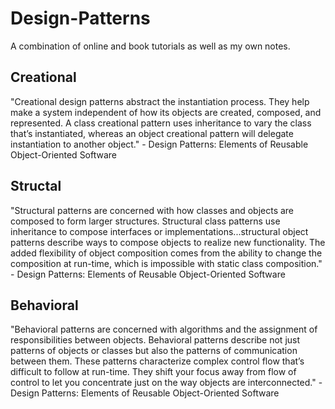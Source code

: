 # Design-Patterns

A combination of online and book tutorials as well as my own notes. 

## Creational 
"Creational design patterns abstract the instantiation process. They help make a system independent of how its objects are created, composed, and represented. A class creational pattern uses inheritance to vary the class that’s instantiated, whereas an object creational pattern will delegate instantiation to another object." - Design Patterns: Elements of Reusable Object-Oriented Software 

## Structal
"Structural patterns are concerned with how classes and objects are composed to form larger structures. Structural class patterns use inheritance to compose interfaces or implementations...structural object patterns describe ways to compose objects to realize new functionality. The added flexibility of object composition comes from the ability to change the composition at run-time, which is impossible with static class composition." - Design Patterns: Elements of Reusable Object-Oriented Software 

## Behavioral
"Behavioral patterns are concerned with algorithms and the assignment of responsibilities between objects. Behavioral patterns describe not just patterns of objects or classes but also the patterns of communication between them. These patterns characterize complex control flow that’s difficult to follow at run-time. They shift your focus away from flow of control to let you concentrate just on the way objects are interconnected." - Design Patterns: Elements of Reusable Object-Oriented Software 